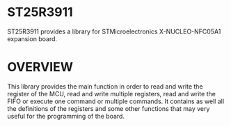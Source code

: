 # ST25R3911
ST25R3911 provides a library for STMicroelectronics X-NUCLEO-NFC05A1 expansion board.
# OVERVIEW
This library provides the main function in order to read and write the register of the MCU, read and write multiple registers, read and write the FIFO or execute one command or multiple commands.
It contains as well all the definitions of the registers and some other functions that may very useful for the programming of the board.
